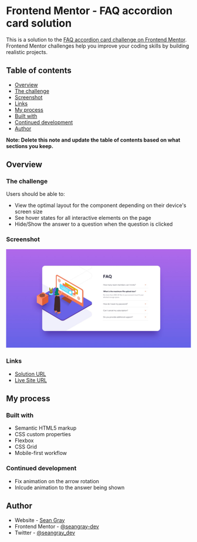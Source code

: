 # Frontend Mentor - FAQ accordion card solution

This is a solution to the [FAQ accordion card challenge on Frontend Mentor](https://www.frontendmentor.io/challenges/faq-accordion-card-XlyjD0Oam). Frontend Mentor challenges help you improve your coding skills by building realistic projects. 

## Table of contents

- [Overview](#overview)
- [The challenge](#the-challenge)
- [Screenshot](#screenshot)
- [Links](#links)
- [My process](#my-process)
- [Built with](#built-with)
- [Continued development](#continued-development)
- [Author](#author)


**Note: Delete this note and update the table of contents based on what sections you keep.**

## Overview

### The challenge

Users should be able to:

- View the optimal layout for the component depending on their device's screen size
- See hover states for all interactive elements on the page
- Hide/Show the answer to a question when the question is clicked

### Screenshot

![](./design/desktop-design.jpg)

### Links

- [Solution URL](https://www.frontendmentor.io/solutions/faq-accordion-card-1pxXWGiYGK)
- [Live Site URL](https://seangray-dev.github.io/FEM-FAQ-Accordion/)

## My process

### Built with

- Semantic HTML5 markup
- CSS custom properties
- Flexbox
- CSS Grid
- Mobile-first workflow


### Continued development
- Fix animation on the arrow rotation
- Inlcude animation to the answer being shown


## Author

- Website - [Sean Gray](https://seangraydev.com)
- Frontend Mentor - [@seangray-dev](https://www.frontendmentor.io/profile/seangray-dev)
- Twitter - [@seangray_dev](https://www.twitter.com/seangray_dev)

